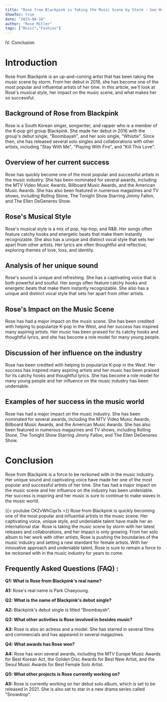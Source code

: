 ```yaml
---
title: "Rose from Blackpink is Taking the Music Scene by Storm - See How She's Doing it Now!"
ShowToc: true 
date: "2023-08-16"
author: "Rose Miller" 
tags: ["Music","Fashion"]
---
```

IV. Conclusion

# Introduction

Rose from Blackpink is an up-and-coming artist that has been taking the music scene by storm. From her debut in 2016, she has become one of the most popular and influential artists of her time. In this article, we'll look at Rose's musical style, her impact on the music scene, and what makes her so successful.

## Background of Rose from Blackpink

Rose is a South Korean singer, songwriter, and rapper who is a member of the K-pop girl group Blackpink. She made her debut in 2016 with the group's debut single, "Boombayah", and her solo single, "Whistle". Since then, she has released several solo singles and collaborations with other artists, including "Stay With Me", "Playing With Fire", and "Kill This Love".

## Overview of her current success

Rose has quickly become one of the most popular and successful artists in the music industry. She has been nominated for several awards, including the MTV Video Music Awards, Billboard Music Awards, and the American Music Awards. She has also been featured in numerous magazines and TV shows, including Rolling Stone, The Tonight Show Starring Jimmy Fallon, and The Ellen DeGeneres Show.

## Rose's Musical Style

Rose's musical style is a mix of pop, hip-hop, and R&B. Her songs often feature catchy hooks and energetic beats that make them instantly recognizable. She also has a unique and distinct vocal style that sets her apart from other artists. Her lyrics are often thoughtful and reflective, exploring themes of love, loss, and identity.

## Analysis of her unique sound

Rose's sound is unique and refreshing. She has a captivating voice that is both powerful and soulful. Her songs often feature catchy hooks and energetic beats that make them instantly recognizable. She also has a unique and distinct vocal style that sets her apart from other artists.

## Rose's Impact on the Music Scene

Rose has had a major impact on the music scene. She has been credited with helping to popularize K-pop in the West, and her success has inspired many aspiring artists. Her music has been praised for its catchy hooks and thoughtful lyrics, and she has become a role model for many young people.

## Discussion of her influence on the industry

Rose has been credited with helping to popularize K-pop in the West. Her success has inspired many aspiring artists and her music has been praised for its catchy hooks and thoughtful lyrics. She has become a role model for many young people and her influence on the music industry has been undeniable.

## Examples of her success in the music world

Rose has had a major impact on the music industry. She has been nominated for several awards, including the MTV Video Music Awards, Billboard Music Awards, and the American Music Awards. She has also been featured in numerous magazines and TV shows, including Rolling Stone, The Tonight Show Starring Jimmy Fallon, and The Ellen DeGeneres Show.

# Conclusion

Rose from Blackpink is a force to be reckoned with in the music industry. Her unique sound and captivating voice have made her one of the most popular and successful artists of her time. She has had a major impact on the music scene and her influence on the industry has been undeniable. Her success is inspiring and her music is sure to continue to make waves in the music world.

{{< youtube CKZvWhCqx1s >}} 
Rose from Blackpink is quickly becoming one of the most popular and influential artists in the music scene. Her captivating voice, unique style, and undeniable talent have made her an international star. Rose is taking the music scene by storm with her latest releases and collaborations, and her impact is only growing. From her solo album to her work with other artists, Rose is pushing the boundaries of the music industry and setting a new standard for female artists. With her innovative approach and undeniable talent, Rose is sure to remain a force to be reckoned with in the music industry for years to come.

## Frequently Asked Questions (FAQ) :
**Q1: What is Rose from Blackpink's real name?**

**A1:** Rose's real name is Park Chaeyoung. 

**Q2: What is the name of Blackpink's debut single?**

**A2:** Blackpink's debut single is titled "Boombayah". 

**Q3: What other activities is Rose involved in besides music?**

**A3:** Rose is also an actress and a model. She has starred in several films and commercials and has appeared in several magazines. 

**Q4: What awards has Rose won?**

**A4:** Rose has won several awards, including the MTV Europe Music Awards for Best Korean Act, the Golden Disc Awards for Best New Artist, and the Seoul Music Awards for Best Female Solo Artist. 

**Q5: What other projects is Rose currently working on?**

**A5:** Rose is currently working on her debut solo album, which is set to be released in 2021. She is also set to star in a new drama series called "Snowdrop".





